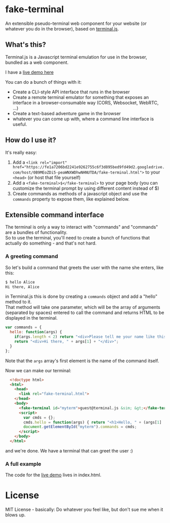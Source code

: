 fake-terminal
===========

An extensible pseudo-terminal web component for your website (or whatever you do in the browser), based on [terminal.js](https://github.com/avgp/terminal.js).

## What's this?
Terminal.js is a Javascript terminal emulation for use in the browser, bundled as a web component.

I have a [live demo here](http://avgp.github.io/fake-terminal/index.html)

You can do a bunch of things with it:

- Create a CLI-style API interface that runs in the browser
- Create a remote terminal emulator for something that exposes an interface in a browser-consumable way (CORS, Websocket, WebRTC, ...)
- Create a text-based adventure game in the browser
- whatever you can come up with, where a command line interface is useful.

## How do I use it?
It's really easy:

1. Add a `<link rel="import" href="https://fe1a7206bd2241e9262755c6f3d895bed9fd49d2.googledrive.com/host/0B9MEoZDi5-peaWNXWDhwNHNUTDA/fake-terminal.html">` to your `<head>` (or host that file yourself)
2. Add a `<fake-terminal>$</fake-terminal>` to your page body (you can customize the terminal prompt by using different content instead of $)
3. Create commands as methods of a javascript object and use the `commands` property to expose them, like explained below.

## Extensible command interface

The terminal is only a way to interact with "commands" and "commands" are a bundles of functionality.  
So to use the terminal, you'll need to create a bunch of functions that actually do something - and that's not hard.

### A greeting command
So let's build a command that greets the user with the name she enters, like this:

```bash
$ hello Alice
Hi there, Alice
```

in Terminal.js this is done by creating a ``commands`` object and add a "hello" method to it.  
That method will take one parameter, which will be the array of arguments (separated by spaces) entered to call the command and returns HTML to be displayed in the terminal.

```javascript
var commands = {
  hello: function(args) {
    if(args.length < 2) return "<div>Please tell me your name like this: <pre>hello Alice</pre></div>";
    return "<div>Hi there, " + args[1] + "</div>";
  }
};
```

Note that the ``args`` array's first element is the name of the command itself.

Now we can make our terminal:

```html
  <!doctype html>
  <html>
    <head>
      <link rel="fake-terminal.html">
    </head>
    <body>
      <fake-terminal id="myterm">guest@terminal.js &sim; &gt;</fake-terminal>
      <script>
        var cmds = {};
        cmds.hello = function(args) { return "<h1>Hello, " + (args[1] || "unknown") + "</h1>"; };
        document.getElementById("myterm").commands = cmds;
      </script>
    </body>
  </html>
```
and we're done. We have a terminal that can greet the user :)

### A full example
The code for the [live demo](http://avgp.github.io/fake-terminal) lives in index.html.

# License
MIT License - basically: Do whatever you feel like, but don't sue me when it blows up.
